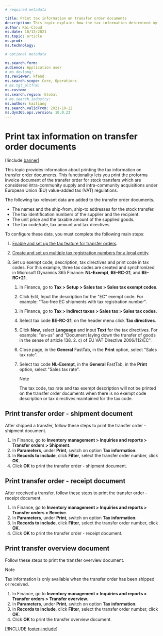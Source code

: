 ```yaml
---
# required metadata

title: Print tax information on transfer order documents
description: This topic explains how the tax information determined by the tax calculation service is printed on the transfer order documents.
author: Kai-Cloud
ms.date: 10/12/2021
ms.topic: article
ms.prod: 
ms.technology: 

# optional metadata

ms.search.form:
audience: Application user
# ms.devlang: 
ms.reviewer: kfend
ms.search.scope: Core, Operations
# ms.tgt_pltfrm: 
ms.custom: 
ms.search.region: Global
# ms.search.industry: 
ms.author: kailiang
ms.search.validFrom: 2021-10-12
ms.dyn365.ops.version: 10.0.23
---
```


# Print tax information on transfer order documents

[!include [banner](../../includes/banner.md)]

This topic provides information about printing the tax information on transfer order documents. This functionality lets you print the proforma invoice document of the transfer order for stock transfers which are considered intra-community supply and intra-community acquisitions under European Union (EU) value-added tax (VAT) regulations. 

The following tax relevant data are added to the transfer order documents.

- The names and the ship-from, ship-to addresses for the stock transfer.
- The tax identification numbers of the supplier and the recipient.
- The unit price and the taxable amount of the supplied goods.
- The tax code/rate, tax amount and tax directives.

To configure these data, you must complete the following main steps:

1. [Enable and set up the tax feature for transfer orders](Tax-feature-support-for-transfer-order.md).

2. [Create and set up multiple tax registration numbers for a legal entity](emea-multiple-vat-registration-numbers.md).

3. Set up exempt code, description, tax directives and print code in tax codes. For this example, three tax codes are created and synchronized in Microsoft Dynamics 365 Finance: **NL-Exempt**, **BE-RC-21**, and **BE-RC+21**.

   1. In Finance, go to **Tax > Setup > Sales tax > Sales tax exempt codes**.

   2. Click Edit, Input the description for the "EC" exempt code. For example: "Tax-free EC shipments with tax registration number".

   3. In Finance, go to **Tax > Indirect taxes > Sales tax > Sales tax codes**.

   4. Select tax code **BE-RC-21**, on the header menu click **Tax directives**.

   5. Click **New**, select **Language** and input **Text** for the tax directives. For example: "en-us" and "Document laying down the transfer of goods in the sense of article 138. 2. c) of EU VAT Directive 2006/112/EC".

   6. Close page, in the **General** FastTab, in the **Print** option, select "Sales tax rate".

   7. Select tax code **NL-Exempt**, in the **General** FastTab, in the **Print** option, select "Sales tax rate".

      > [!Note] 
      >
      > The tax code, tax rate and tax exempt description will not be printed on the transfer order documents when there is no exempt code description or tax directives maintained for the tax code.

## Print transfer order - shipment document

After shipped a transfer, follow these steps to print the transfer order - shipment document.

1. In Finance, go to **Inventory management > Inquiries and reports > Transfer orders > Shipment**.
2. In **Parameters**, under **Print**, switch on option **Tax information**.
3. In **Records to include**, click **Filter**, select the transfer order number, click **OK**.
4. Click **OK** to print the transfer order - shipment document.


## Print transfer order - receipt document

After received a transfer, follow these steps to print the transfer order - receipt document.

1. In Finance, go to **Inventory management > Inquiries and reports > Transfer orders > Receive**.
2. In **Parameters**, under **Print**, switch on option **Tax information**.
3. In **Records to include**, click **Filter**, select the transfer order number, click **OK**.
4. Click **OK** to print the transfer order - receipt document.


## Print transfer overview document

Follow these steps to print the transfer overview document.

> [!Note]
>
> Tax information is only available when the transfer order has been shipped or received.

1. In Finance, go to **Inventory management > Inquiries and reports > Transfer orders > Transfer overview**.
2. In **Parameters**, under **Print**, switch on option **Tax information**.
3. In **Records to include**, click **Filter**, select the transfer order number, click **OK**.
4. Click **OK** to print the transfer overview document.

  [!INCLUDE [footer-include](../../../includes/footer-banner.md)]
